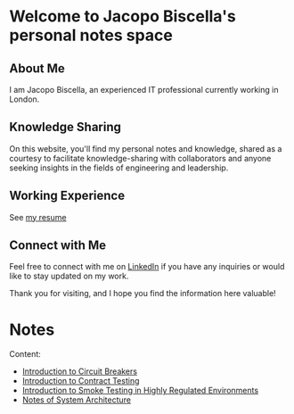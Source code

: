 # Welcome to Jacopo Biscella's personal notes space

## About Me
I am Jacopo Biscella, an experienced IT professional currently working in London. 

## Knowledge Sharing
On this website, you'll find my personal notes and knowledge, shared as a courtesy to facilitate knowledge-sharing with collaborators and anyone seeking insights in the fields of engineering and leadership. 

## Working Experience ##
See [my resume](./cv_setl_20231213_05.html)

## Connect with Me
Feel free to connect with me on [LinkedIn](https://www.linkedin.com/in/jacopobiscella/) if you have any inquiries or would like to stay updated on my work.

Thank you for visiting, and I hope you find the information here valuable!

# Notes 
Content:
- [Introduction to Circuit Breakers](/circuit-breakers/main.md)
- [Introduction to Contract Testing](/contract-testing/main.md)
- [Introduction to Smoke Testing in Highly Regulated Environments](/smoke-testing/main.md)
- [Notes of System Architecture](/system-architecture/main.md)
